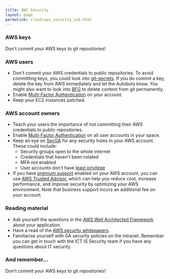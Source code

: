 ```yaml
---
title: AWS Security
layout: page
permalink: cloud/aws_security_sub.html
---
```


### AWS keys
Don't commit your AWS keys to git repositories!

### AWS users

* Don't commit your AWS credentials to public repositories. To avoid committing keys, you could look into [git-secrets](https://github.com/awslabs/git-secrets). If you do commit a key, delete the key from AWS immediately and let the Autobots know. You might also want to look into [BFG](https://github.com/IBM-Swift/BluePic/wiki/Using-BFG-Repo-Cleaner-tool-to-remove-sensitive-files-from-your-git-repo) to delete content from git permanently.
* Enable [Multi-Factor Authentication](https://aws.amazon.com/iam/details/mfa/) on your account.
* Keep your EC2 instances patched.

### AWS account owners

* Teach your users the importance of not committing their AWS credentials to public repositories.
* Enable [Multi-Factor Authentication](https://aws.amazon.com/iam/details/mfa/) on all user accounts in your space.
* Keep an eye on [SecGA](https://sec.gadevs.ga) for any security holes in your AWS account. These could include:
  * Security groups open to the whole internet
  * Credentials that haven't been rotated
  * MFA not enabled
  * User accounts don't have [least privilege](https://en.wikipedia.org/wiki/Principle_of_least_privilege)
* If you have [premium support](https://aws.amazon.com/premiumsupport/) enabled on your AWS account, you can use [AWS Trusted Advisor](https://aws.amazon.com/premiumsupport/trustedadvisor/), which can help you reduce cost, increase performance, and improve security by optimizing your AWS environment. Note that business support incurs an additional fee on your account.

### Reading material

* Ask yourself the questions in the [AWS Well Architected Framework](https://d0.awsstatic.com/whitepapers/architecture/AWS_Well-Architected_Framework.pdf) about your application.
* Have a read of the [AWS security whitepapers](https://aws.amazon.com/whitepapers/).
* Familiarise yourself with GA security policies on the intranet. Remember you can get in touch with the ICT IS Security team if you have any questions about IT security.

### And remember...
Don't commit your AWS keys to git repositories!
